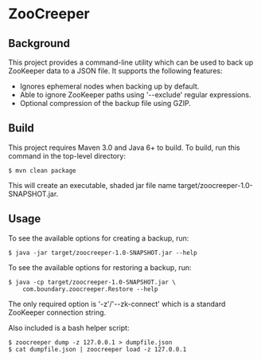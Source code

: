 ZooCreeper
==========

Background
----------

This project provides a command-line utility which can be used to back up
ZooKeeper data to a JSON file. It supports the following features:

*   Ignores ephemeral nodes when backing up by default.
*   Able to ignore ZooKeeper paths using '--exclude' regular expressions.
*   Optional compression of the backup file using GZIP.

Build
-----

This project requires Maven 3.0 and Java 6+ to build. To build, run this
command in the top-level directory:

    $ mvn clean package

This will create an executable, shaded jar file name
target/zoocreeper-1.0-SNAPSHOT.jar.

Usage
-----

To see the available options for creating a backup, run:

    $ java -jar target/zoocreeper-1.0-SNAPSHOT.jar --help

To see the available options for restoring a backup, run:

    $ java -cp target/zoocreeper-1.0-SNAPSHOT.jar \
        com.boundary.zoocreeper.Restore --help

The only required option is '-z'/'--zk-connect' which is a standard
ZooKeeper connection string.

Also included is a bash helper script:

    $ zoocreeper dump -z 127.0.0.1 > dumpfile.json
    $ cat dumpfile.json | zoocreeper load -z 127.0.0.1
